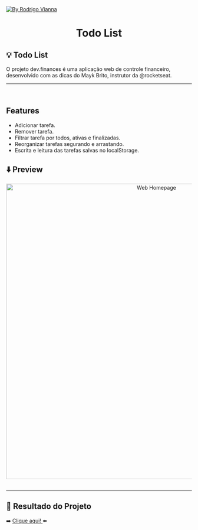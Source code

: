 <a href="https://www.linkedin.com/in/rodrigoviannas/">
    <img alt="By Rodrigo Vianna" src="https://img.shields.io/badge/Made%20by-Rodrigo%20Vianna-blue">
  </a>

#

<h1 align="center">
    Todo List
</h1>

## :bulb: Todo List

O projeto dev.finances é uma aplicação web de controle financeiro, desenvolvido com as dicas do Mayk Brito, instrutor da @rocketseat.

---

<br>

## Features

- Adicionar tarefa.
- Remover tarefa.
- Filtrar tarefa por todos, ativas e finalizadas.
- Reorganizar tarefas segurando e arrastando.
- Escrita e leitura das tarefas salvas no localStorage.

## :arrow_down: Preview

<p align="center" >
  <img alt="Web Homepage" title"Web-Home" src="https://i.imgur.com/ZYRsanN.png" width="800px">   
  <br><br>  
  
</p>

---

## 🚀 Resultado do Projeto

:arrow_right: <a href="https://rvianna16.github.io/todo-list/"> Clique aqui! </a> :arrow_left:
